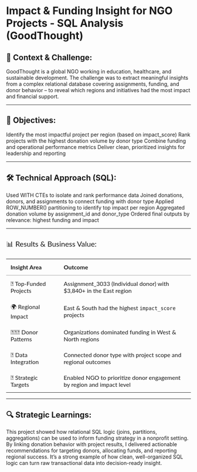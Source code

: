 # Impact & Funding Insight for NGO Projects - SQL Analysis (GoodThought)

## 🧭 Context & Challenge:
GoodThought is a global NGO working in education, healthcare, and sustainable development.
The challenge was to extract meaningful insights from a complex relational database covering assignments, funding, and donor behavior – to reveal which regions and initiatives had the most impact and financial support.

---

## 🧩 Objectives:
Identify the most impactful project per region (based on impact_score)
Rank projects with the highest donation volume by donor type
Combine funding and operational performance metrics
Deliver clean, prioritized insights for leadership and reporting

---

## 🛠️ Technical Approach (SQL):
Used WITH CTEs to isolate and rank performance data
Joined donations, donors, and assignments to connect funding with donor type
Applied ROW_NUMBER() partitioning to identify top impact per region
Aggregated donation volume by assignment_id and donor_type
Ordered final outputs by relevance: highest funding and impact

---

<h3 style="font-family: Lato, sans-serif; font-size: 20px; font-weight: normal;">📊 Results & Business Value:</h3>

<table style="width:100%; border-collapse: collapse; font-family: Lato, sans-serif; font-size:16px; font-weight: normal;">
  <thead>
    <tr>
      <th style="padding: 12px; border-bottom: 2px solid #ccc; text-align: left;">Insight Area</th>
      <th style="padding: 12px; border-bottom: 2px solid #ccc; text-align: left;">Outcome</th>
    </tr>
  </thead>
  <tbody>
    <tr>
      <td style="padding: 12px;">💸 Top-Funded Projects</td>
      <td style="padding: 12px;">Assignment_3033 (Individual donor) with $3,840+ in the East region</td>
    </tr>
    <tr>
      <td style="padding: 12px;">🌍 Regional Impact</td>
      <td style="padding: 12px;">East & South had the highest <code>impact_score</code> projects</td>
    </tr>
    <tr>
      <td style="padding: 12px;">🧑‍🤝‍🧑 Donor Patterns</td>
      <td style="padding: 12px;">Organizations dominated funding in West & North regions</td>
    </tr>
    <tr>
      <td style="padding: 12px;">🔗 Data Integration</td>
      <td style="padding: 12px;">Connected donor type with project scope and regional outcomes</td>
    </tr>
    <tr>
      <td style="padding: 12px;">🧠 Strategic Targets</td>
      <td style="padding: 12px;">Enabled NGO to prioritize donor engagement by region and impact level</td>
    </tr>
  </tbody>
</table>

---

## 🔍 Strategic Learnings:
This project showed how relational SQL logic (joins, partitions, aggregations) can be used to inform funding strategy in a nonprofit setting.
By linking donation behavior with project results, I delivered actionable recommendations for targeting donors, allocating funds, and reporting regional success.
It’s a strong example of how clean, well-organized SQL logic can turn raw transactional data into decision-ready insight.
